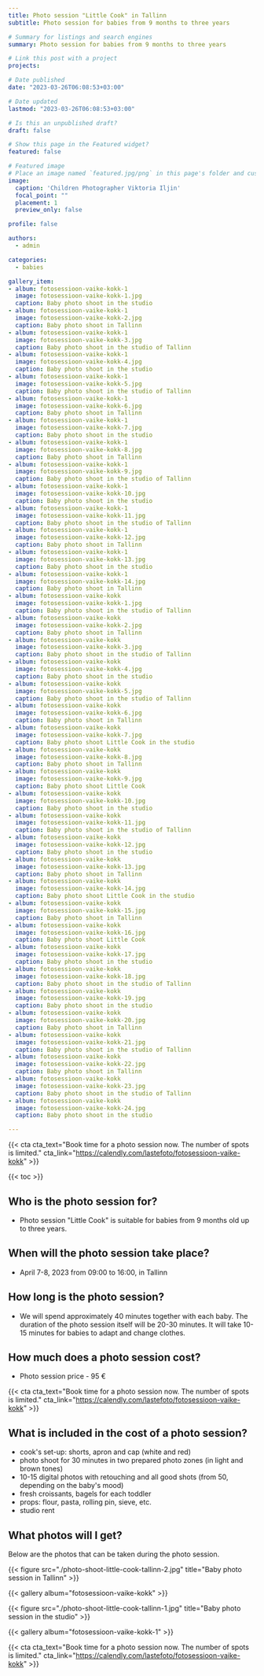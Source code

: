 ```yaml
---
title: Photo session "Little Cook" in Tallinn
subtitle: Photo session for babies from 9 months to three years

# Summary for listings and search engines
summary: Photo session for babies from 9 months to three years

# Link this post with a project
projects: 

# Date published
date: "2023-03-26T06:08:53+03:00"

# Date updated
lastmod: "2023-03-26T06:08:53+03:00"

# Is this an unpublished draft?
draft: false

# Show this page in the Featured widget?
featured: false

# Featured image
# Place an image named `featured.jpg/png` in this page's folder and customize its options here.
image:
  caption: 'Children Photographer Viktoria Iljin'
  focal_point: ""
  placement: 1
  preview_only: false

profile: false

authors:
  - admin

categories:
  - babies

gallery_item:
- album: fotosessioon-vaike-kokk-1
  image: fotosessioon-vaike-kokk-1.jpg
  caption: Baby photo shoot in the studio 
- album: fotosessioon-vaike-kokk-1
  image: fotosessioon-vaike-kokk-2.jpg
  caption: Baby photo shoot in Tallinn
- album: fotosessioon-vaike-kokk-1
  image: fotosessioon-vaike-kokk-3.jpg
  caption: Baby photo shoot in the studio of Tallinn
- album: fotosessioon-vaike-kokk-1
  image: fotosessioon-vaike-kokk-4.jpg
  caption: Baby photo shoot in the studio
- album: fotosessioon-vaike-kokk-1
  image: fotosessioon-vaike-kokk-5.jpg
  caption: Baby photo shoot in the studio of Tallinn
- album: fotosessioon-vaike-kokk-1
  image: fotosessioon-vaike-kokk-6.jpg
  caption: Baby photo shoot in Tallinn
- album: fotosessioon-vaike-kokk-1
  image: fotosessioon-vaike-kokk-7.jpg
  caption: Baby photo shoot in the studio 
- album: fotosessioon-vaike-kokk-1
  image: fotosessioon-vaike-kokk-8.jpg
  caption: Baby photo shoot in Tallinn
- album: fotosessioon-vaike-kokk-1
  image: fotosessioon-vaike-kokk-9.jpg
  caption: Baby photo shoot in the studio of Tallinn
- album: fotosessioon-vaike-kokk-1
  image: fotosessioon-vaike-kokk-10.jpg
  caption: Baby photo shoot in the studio
- album: fotosessioon-vaike-kokk-1
  image: fotosessioon-vaike-kokk-11.jpg
  caption: Baby photo shoot in the studio of Tallinn
- album: fotosessioon-vaike-kokk-1
  image: fotosessioon-vaike-kokk-12.jpg
  caption: Baby photo shoot in Tallinn
- album: fotosessioon-vaike-kokk-1
  image: fotosessioon-vaike-kokk-13.jpg
  caption: Baby photo shoot in the studio 
- album: fotosessioon-vaike-kokk-1
  image: fotosessioon-vaike-kokk-14.jpg
  caption: Baby photo shoot in Tallinn
- album: fotosessioon-vaike-kokk
  image: fotosessioon-vaike-kokk-1.jpg
  caption: Baby photo shoot in the studio of Tallinn
- album: fotosessioon-vaike-kokk
  image: fotosessioon-vaike-kokk-2.jpg
  caption: Baby photo shoot in Tallinn
- album: fotosessioon-vaike-kokk
  image: fotosessioon-vaike-kokk-3.jpg
  caption: Baby photo shoot in the studio of Tallinn
- album: fotosessioon-vaike-kokk
  image: fotosessioon-vaike-kokk-4.jpg
  caption: Baby photo shoot in the studio
- album: fotosessioon-vaike-kokk
  image: fotosessioon-vaike-kokk-5.jpg
  caption: Baby photo shoot in the studio of Tallinn
- album: fotosessioon-vaike-kokk
  image: fotosessioon-vaike-kokk-6.jpg
  caption: Baby photo shoot in Tallinn
- album: fotosessioon-vaike-kokk
  image: fotosessioon-vaike-kokk-7.jpg
  caption: Baby photo shoot Little Cook in the studio  
- album: fotosessioon-vaike-kokk
  image: fotosessioon-vaike-kokk-8.jpg
  caption: Baby photo shoot in Tallinn  
- album: fotosessioon-vaike-kokk
  image: fotosessioon-vaike-kokk-9.jpg
  caption: Baby photo shoot Little Cook  
- album: fotosessioon-vaike-kokk
  image: fotosessioon-vaike-kokk-10.jpg
  caption: Baby photo shoot in the studio 
- album: fotosessioon-vaike-kokk
  image: fotosessioon-vaike-kokk-11.jpg
  caption: Baby photo shoot in the studio of Tallinn  
- album: fotosessioon-vaike-kokk
  image: fotosessioon-vaike-kokk-12.jpg
  caption: Baby photo shoot in the studio  
- album: fotosessioon-vaike-kokk
  image: fotosessioon-vaike-kokk-13.jpg
  caption: Baby photo shoot in Tallinn
- album: fotosessioon-vaike-kokk
  image: fotosessioon-vaike-kokk-14.jpg
  caption: Baby photo shoot Little Cook in the studio  
- album: fotosessioon-vaike-kokk
  image: fotosessioon-vaike-kokk-15.jpg
  caption: Baby photo shoot in Tallinn  
- album: fotosessioon-vaike-kokk
  image: fotosessioon-vaike-kokk-16.jpg
  caption: Baby photo shoot Little Cook  
- album: fotosessioon-vaike-kokk
  image: fotosessioon-vaike-kokk-17.jpg
  caption: Baby photo shoot in the studio 
- album: fotosessioon-vaike-kokk
  image: fotosessioon-vaike-kokk-18.jpg
  caption: Baby photo shoot in the studio of Tallinn  
- album: fotosessioon-vaike-kokk
  image: fotosessioon-vaike-kokk-19.jpg
  caption: Baby photo shoot in the studio  
- album: fotosessioon-vaike-kokk
  image: fotosessioon-vaike-kokk-20.jpg
  caption: Baby photo shoot in Tallinn
- album: fotosessioon-vaike-kokk
  image: fotosessioon-vaike-kokk-21.jpg
  caption: Baby photo shoot in the studio of Tallinn
- album: fotosessioon-vaike-kokk
  image: fotosessioon-vaike-kokk-22.jpg
  caption: Baby photo shoot in Tallinn
- album: fotosessioon-vaike-kokk
  image: fotosessioon-vaike-kokk-23.jpg
  caption: Baby photo shoot in the studio of Tallinn
- album: fotosessioon-vaike-kokk
  image: fotosessioon-vaike-kokk-24.jpg
  caption: Baby photo shoot in the studio

---
```

{{< cta cta_text="Book time for a photo session now. The number of spots is limited." cta_link="https://calendly.com/lastefoto/fotosessioon-vaike-kokk" >}}

{{< toc >}}

## Who is the photo session for?
- Photo session "Little Cook" is suitable for babies from 9 months old up to three years.

## When will the photo session take place?
- April 7-8, 2023 from 09:00 to 16:00, in Tallinn

## How long is the photo session?
- We will spend approximately 40 minutes together with each baby. The duration of the photo session itself will be 20-30 minutes. It will take 10-15 minutes for babies to adapt and change clothes.

## How much does a photo session cost?
- Photo session priсe - 95 €

{{< cta cta_text="Book time for a photo session now. The number of spots is limited." cta_link="https://calendly.com/lastefoto/fotosessioon-vaike-kokk" >}}

## What is included in the cost of a photo session?
- cook's set-up: shorts, apron and cap (white and red)
- photo shoot for 30 minutes in two prepared photo zones (in light and brown tones)
- 10-15 digital photos with retouching and all good shots (from 50, depending on the baby's mood)
- fresh croissants, bagels for each toddler
- props: flour, pasta, rolling pin, sieve, etc.
- studio rent

## What photos will I get?

Below are the photos that can be taken during the photo session.

{{< figure src="./photo-shoot-little-cook-tallinn-2.jpg" title="Baby photo session in Tallinn" >}}

{{< gallery album="fotosessioon-vaike-kokk" >}}

{{< figure src="./photo-shoot-little-cook-tallinn-1.jpg" title="Baby photo session in the studio" >}}

{{< gallery album="fotosessioon-vaike-kokk-1" >}}

{{< cta cta_text="Book time for a photo session now. The number of spots is limited." cta_link="https://calendly.com/lastefoto/fotosessioon-vaike-kokk" >}}